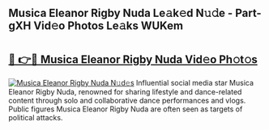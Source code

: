 ## Musica Eleanor Rigby Nuda Le𝚊k𝚎d N𝚞𝚍e - Part-gXH Vid𝚎o Photos Le𝚊ks WUKem

# <h2><a href="http://fbewiy.evod.top/?m=Musica+Eleanor+Rigby+Nuda">🔗 👉🔴 Musica Eleanor Rigby Nuda Vid𝚎o Ph𝚘t𝚘s</a></h2>

[![Musica Eleanor Rigby Nuda N𝚞d𝚎s](https://i.imgur.com/8V9OHl7.gif)](http://fbewiy.evod.top/?m=Musica+Eleanor+Rigby+Nuda)
Influential social media star Musica Eleanor Rigby Nuda, renowned for sharing lifestyle and dance-related content through solo and collaborative dance performances and vlogs. Public figures Musica Eleanor Rigby Nuda are often seen as targets of political attacks. 
